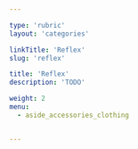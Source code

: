 ```yaml
---

type: 'rubric'
layout: 'categories'

linkTitle: 'Reflex'
slug: 'reflex'

title: 'Reflex'
description: 'TODO'

weight: 2
menu:
  - aside_accessories_clothing


---
```

